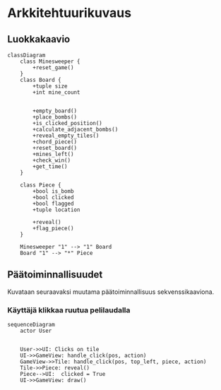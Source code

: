 # Arkkitehtuurikuvaus

## Luokkakaavio

```mermaid
classDiagram
    class Minesweeper {
        +reset_game()
    }
    class Board {
        +tuple size
        +int mine_count


        +empty_board()
        +place_bombs()
        +is_clicked_position()
        +calculate_adjacent_bombs()
        +reveal_empty_tiles()
        +chord_piece()
        +reset_board()
        +mines_left()
        +check_win()
        +get_time()
    }

    class Piece {
        +bool is_bomb
        +bool clicked
        +bool flagged
        +tuple location

        +reveal()
        +flag_piece()
    }

    Minesweeper "1" --> "1" Board
    Board "1" --> "*" Piece
```

## Päätoiminnallisuudet

Kuvataan seuraavaksi muutama päätoiminnallisuus sekvenssikaaviona.

### Käyttäjä klikkaa ruutua pelilaudalla

```mermaid
sequenceDiagram
    actor User


    User->>UI: Clicks on tile
    UI->>GameView: handle_click(pos, action)
    GameView->>Tile: handle_click(pos, top_left, piece, action)
    Tile->>Piece: reveal()
    Piece-->UI:  clicked = True
    UI->>GameView: draw()

```

